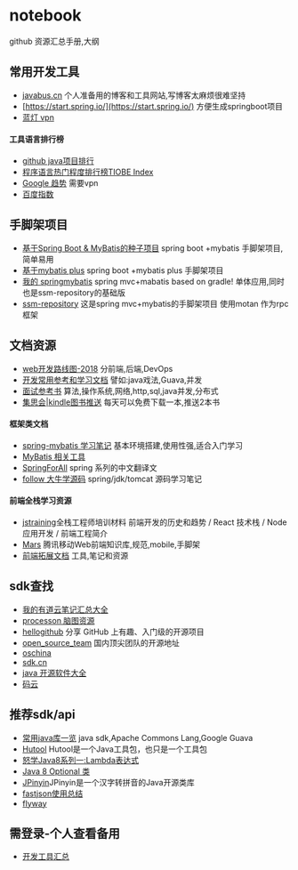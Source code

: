 # notebook
github 资源汇总手册,大纲

## 常用开发工具
- [javabus.cn](http://javabus.cn/) 个人准备用的博客和工具网站,写博客太麻烦很难坚持
- [https://start.spring.io/](https://start.spring.io/) 方便生成springboot项目
- [蓝灯 vpn](https://github.com/getlantern/forum/issues/833) 
#### 工具语言排行榜
- [github java项目排行](https://github.com/search?l=Java&p=1&q=stars%3A%3E1&s=stars&type=Repositories)
- [程序语言热门程度排行榜TIOBE Index](http://www.tiobe.com/tiobe-index/)
- [Google 趋势](https://trends.google.com/trends/) 需要vpn
- [百度指数](https://index.baidu.com/?tpl=trend&type=0&area=0&time=13&word=java%2Cc%2Cpython%2Cnodejs)

## 手脚架项目
- [基于Spring Boot & MyBatis的种子项目](https://github.com/java-frame/spring-boot-api-project-seed) spring boot +mybatis 手脚架项目,简单易用
- [基于mybatis plus](https://github.com/java-frame/mybatisplus-boot-starter) spring boot +mybatis plus 手脚架项目
- [我的 springmybatis](https://github.com/javastar920905/springmybatis) spring mvc+mabatis based on gradle! 单体应用,同时也是ssm-repository的基础版
- [ssm-repository](https://github.com/javastar920905/ssm-repository) 这是spring mvc+mybatis的手脚架项目 使用motan 作为rpc框架


## 文档资源
- [web开发路线图-2018](https://github.com/kamranahmedse/developer-roadmap) 分前端,后端,DevOps
- [开发常用参考和学习文档](https://github.com/qibaoguang/Study-Step-by-Step) 譬如:java戏法,Guava,并发
- [面试参考书](https://github.com/CyC2018/Interview-Notebook) 算法,操作系统,网络,http,sql,java并发,分布式
- [集思会|kindle图书推送](http://www.kindlepush.com/main) 每天可以免费下载一本,推送2本书
#### 框架类文档
- [spring-mybatis 学习笔记](https://github.com/brianway/springmvc-mybatis-learning) 基本环境搭建,使用性强,适合入门学习
- [MyBatis 相关工具](http://www.mybatis.tk/)
- [SpringForAll](https://github.com/SpringForAll) spring 系列的中文翻译文
- [follow 大牛学源码](https://github.com/seaswalker) spring/jdk/tomcat 源码学习笔记
#### 前端全栈学习资源
- [jstraining](https://github.com/java-frame/jstraining)全栈工程师培训材料  前端开发的历史和趋势 / React 技术栈 / Node 应用开发 / 前端工程简介 
- [Mars](https://github.com/java-frame/Mars) 腾讯移动Web前端知识库,规范,mobile,手脚架
- [前端拓展文档](https://github.com/JQChan/Coding-Guide) 工具,笔记和资源


## sdk查找
- [我的有道云笔记汇总大全](https://note.youdao.com/share/?id=bd5f95a1a22de561c3fcaef99b501d5c&type=note#/)
- [processon 脑图资源](https://www.processon.com/mindmap/596083b6e4b0a77c5aeb998d)
- [hellogithub](https://hellogithub.com/)  分享 GitHub 上有趣、入门级的开源项目
- [open_source_team](https://github.com/niezhiyang/open_source_team) 国内顶尖团队的开源地址
- [oschina](https://www.oschina.net/project/lang/19/java) 
- [sdk.cn](https://sdk.cn/)
- [java 开源软件大全](http://man.lupaworld.com/content/develop/open-open/open86025.htm)
- [码云](https://gitee.com/explore/starred/utils)


## 推荐sdk/api
- [常用java库一览](http://www.importnew.com/7530.html) java sdk,Apache Commons Lang,Google Guava
- [Hutool](http://www.hutool.cn/) Hutool是一个Java工具包，也只是一个工具包
- [怒学Java8系列一:Lambda表达式](http://www.cnblogs.com/WJ5888/p/4618465.html)
- [Java 8 Optional 类](http://www.runoob.com/java/java8-optional-class.html)
- [JPinyin](https://github.com/stuxuhai/jpinyin)JPinyin是一个汉字转拼音的Java开源类库
- [fastjson使用总结](https://note.youdao.com/share/?id=abf2b149d54fe631590212f6603b3220&type=note#/)
- [flyway](https://flywaydb.org/getstarted/)
                     
                                          
## 需登录-个人查看备用
- [开发工具汇总](https://note.youdao.com/web/#/file/F89600FF807141A29FF87898C70ED4D7/note/1A6714B94077480694F461399147B4F5/)
